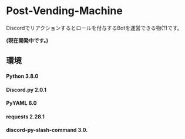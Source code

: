 # Post-Vending-Machine
Discordでリアクションするとロールを付与するBotを運営できる物(?)です。

**(現在開発中です。)**

## 環境
#### Python 3.8.0
#### Discord.py 2.0.1
#### PyYAML 6.0
#### requests 2.28.1
#### discord-py-slash-command 3.0.
